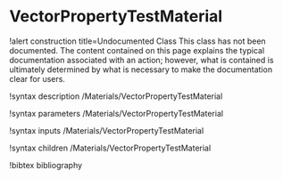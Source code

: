 <!-- MOOSE Documentation Stub: Remove this when content is added. -->

# VectorPropertyTestMaterial

!alert construction title=Undocumented Class
This class has not been documented. The content contained on this page explains the typical
documentation associated with an action; however, what is contained is ultimately determined by what
is necessary to make the documentation clear for users.

!syntax description /Materials/VectorPropertyTestMaterial

!syntax parameters /Materials/VectorPropertyTestMaterial

!syntax inputs /Materials/VectorPropertyTestMaterial

!syntax children /Materials/VectorPropertyTestMaterial

!bibtex bibliography

